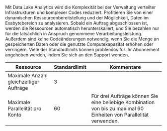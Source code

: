 Mit Data Lake Analytics wird die Komplexität bei der Verwaltung verteilter Infrastrukturen und komplexer Codes reduziert. Profitieren Sie von einer dynamischen Ressourcenbereitstellung und der Möglichkeit, Daten im Exabytebereich zu analysieren. Sobald ein Auftrag abgeschlossen ist, werden die Ressourcen automatisch herunterskaliert, und Sie bezahlen nur für die tatsächlich in Anspruch genommene Verarbeitungsleistung. Außerdem sind keine Codeänderungen notwendig, wenn Sie die Menge an gespeicherten Daten oder die genutzte Computekapazität erhöhen oder verringern. Viele der Standardlimits können problemlos für Ihr Abonnement angehoben werden, indem Sie sich an den Support wenden.

**Ressource** | **Standardlimit** | **Kommentare**
-------- | ------------- | -------------
Maximale Anzahl gleichzeitiger Aufträge | 3 
Maximale Parallelität pro Konto | 60 | Für drei Aufträge können Sie eine beliebige Kombination von bis zu maximal 60 Einheiten von Parallelität verwenden.

<!---HONumber=AcomDC_0622_2016-->
